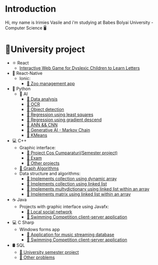 # Introduction
Hi, my name is Irimies Vasile and i'm studying at Babes Bolyai University - Computer Science 🖥️
# 🏫University project
- ⚛ React
  * [Interactive Web Game for Dyslexic Children to Learn Letters](https://github.com/Vasile07/lexi-learn/tree/master?tab=readme-ov-file)
- 📱 React-Native
  * Ionic:
    - [🔗 Zoo management app](https://github.com/Vasile07/mobile-zoo-app)
- 🐍 Python
  * 🤖 AI
      - [🔗 Data analysis](https://github.com/Vasile07/AI/tree/main/Data%20analysis%20-%20Laborator2)
      - [🔗 OCR](https://github.com/Vasile07/AI/tree/main/OCR%20-%20Laborator%203)
      - [🔗 Object detection](https://github.com/Vasile07/AI/tree/main/Object%20detection%20-%20Laborator%204)
      - [🔗 Regression using least squares](https://github.com/Vasile07/AI/tree/main/Regresion%20-%20Laborator%205)
      - [🔗 Regression using gradient descend](https://github.com/Vasile07/AI/tree/main/Gradient%20Descrescator%20-%20Laborator%206)
      - [🔗 ANN && CNN](https://github.com/Vasile07/AI/tree/main/ANN%20%26%20CNN%20-%20Laborator%207)
      - [🔗 Generative AI - Markov Chain](https://github.com/Vasile07/AI/tree/main/Generative%20AI%20-%20Laborator%208)
      - [🔗 KMeans](https://github.com/Vasile07/AI/tree/main/Laborator%209)
- 💻 C++
    * Graphic interface:
        - [🔗 Proiect Cos Cumparaturi(Semester project)](https://github.com/Vasile07/OOP/tree/main/Lab13_14)
        - [🔗 Exam](https://github.com/Vasile07/OOP/tree/main/Examen%20Practic)
        - [🔗 Other projects](https://github.com/Vasile07/OOP/tree/main/Practice)
    * [🔗 Graph Algorithms](https://github.com/Vasile07/Grafe)
    * Data structure and algorithms:
        - [🔗 Implements collection using dynamic array](https://github.com/Vasile07/SDA/tree/main/Lab_1_try)
        - [🔗 Implements collection using linked list](https://github.com/Vasile07/SDA/tree/main/LAb3_7)
        - [🔗 Implements multydictionary using linked list within an array](https://github.com/Vasile07/SDA/tree/main/Lab5_9)
        - [🔗 Implements matrix using linked list within an array](https://github.com/Vasile07/SDA/tree/main/Lab7_11)
- ☕ Java
    * Projects with graphic interface using Javafx:
      - [🔗 Local social network](https://github.com/Vasile07/MAP)
      - [🔗 Swimming Competition client-server application](https://github.com/Vasile07/MPP/tree/master)
- 💻 C Sharp
    * Windows forms app
        - [🔗 Application for music streaming database](https://github.com/Vasile07/SGBD)
        - [🔗 Swimming Competition client-server application](https://github.com/Vasile07/MPP/tree/main/SwimmingCompetitionCSharpGUI)
- 🛢 SQL
    * [🔗 University semester project](https://github.com/Vasile07/SQL/tree/main/Music%20Streaming%20Service)
    * [🔗 Other problems](https://github.com/Vasile07/SQL/tree/main/Exercices)
